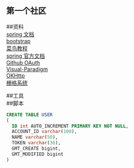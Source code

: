 ## 第一个社区   

##资料   
[spring 文档](https://spring.io/)  
[bootstrap](https://www.bootcss.com/)  
[菜鸟教程](https://www.runoob.com/java/java-tutorial.html)  
[spring 官方文档](http://mybatis.org/spring-boot-starter/mybatis-spring-boot-autoconfigure/#)  
[Github OAuth](https://developer.github.com/apps/building-oauth-apps/)  
[Visual-Paradigm](https://www.visual-paradigm.com/)  
[OKHttp](https://square.github.io/okhttp/)   
[栅格系统](https://v3.bootcss.com/css/#grid/)   

##工具   
##脚本
```sql
CREATE TABLE USER
(
  ID int AUTO_INCREMENT PRIMARY KEY NOT NULL,
  ACCOUNT_ID varchar(100),
  NAME varchar(50),
  TOKEN varchar(36),
  GMT_CREATE bigint,
  GMT_MODIFIED bigint
)


```